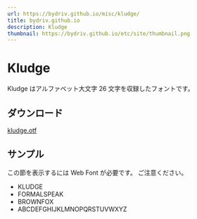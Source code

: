 ```yaml
---
url: https://bydriv.github.io/misc/kludge/
title: bydriv.github.io
description: Kludge
thumbnail: https://bydriv.github.io/etc/site/thumbnail.png
---
```


# Kludge

Kludge はアルファベット大文字 26 文字を収録したフォントです。

## ダウンロード

[kludge.otf](kludge.otf)

## サンプル

この節を表示するには Web Font が必要です。
ご注意ください。

- <span class="kludge">KLUDGE</span>
- <span class="kludge">FORMALSPEAK</span>
- <span class="kludge">BROWNFOX</span>
- <span class="kludge">ABCDEFGHIJKLMNOPQRSTUVWXYZ</span>
